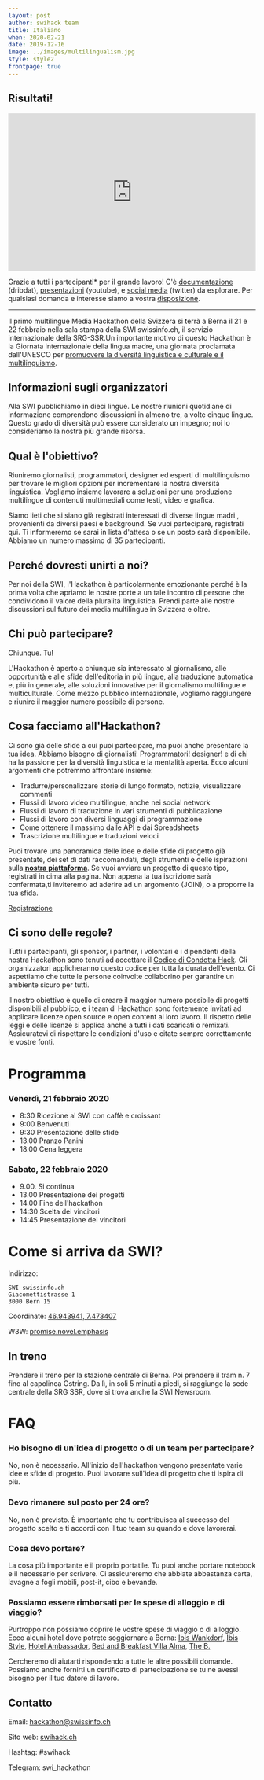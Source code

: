 ```yaml
---
layout: post
author: swihack team
title: Italiano
when: 2020-02-21
date: 2019-12-16
image: ../images/multilingualism.jpg
style: style2
frontpage: true
---
```


## Risultati!

<iframe src="https://db.schoolofdata.ch/event/4?embed=1" style="width:100%;height:320px;background:transparent;border:none;overflow:hidden" scrolling="no"></iframe>

Grazie a tutti i partecipanti* per il grande lavoro! C'è [documentazione](https://db.schoolofdata.ch/event/4) (dribdat), [presentazioni](https://youtu.be/8-FmarNlxgA) (youtube), e [social media](https://twitter.com/hashtag/swihack) (twitter) da esplorare. Per qualsiasi domanda e interesse siamo a vostra [disposizione](#Contatto).

---

Il primo multilingue Media Hackathon della Svizzera si terrà a Berna il 21 e 22 febbraio nella sala stampa della SWI swissinfo.ch, il servizio internazionale della SRG-SSR.Un importante motivo di questo Hackathon è la Giornata internazionale della lingua madre, una giornata proclamata dall'UNESCO per [promuovere la diversità linguistica e culturale e il multilinguismo](https://it.wikipedia.org/wiki/Giornata_internazionale_della_lingua_madre).

## Informazioni sugli organizzatori

Alla SWI pubblichiamo in dieci lingue. Le nostre riunioni quotidiane di informazione comprendono discussioni in almeno tre, a volte cinque lingue. Questo grado di diversità può essere considerato un impegno; noi lo consideriamo la nostra più grande risorsa.

## Qual è l'obiettivo?

Riuniremo giornalisti, programmatori, designer ed esperti di multilinguismo per trovare le migliori opzioni per incrementare la nostra diversità linguistica. Vogliamo insieme lavorare a soluzioni per una produzione multilingue di contenuti multimediali come testi, video e grafica.

Siamo lieti che si siano già registrati interessati di diverse lingue madri , provenienti da diversi paesi e background. Se vuoi partecipare, registrati qui. Ti informeremo se sarai in lista d'attesa o se un posto sarà disponibile. Abbiamo un numero massimo di 35 partecipanti.

## Perché dovresti unirti a noi?

Per noi della SWI, l'Hackathon è particolarmente emozionante perché è la prima volta che apriamo le nostre porte a un tale incontro di persone che condividono il valore della pluralitá linguistica. Prendi  parte alle nostre discussioni sul futuro dei media multilingue in Svizzera e oltre.

## Chi può partecipare?

Chiunque. Tu!

L'Hackathon è aperto a chiunque sia interessato al giornalismo, alle opportunità e alle sfide dell'editoria in più lingue, alla traduzione automatica e, più in generale, alle soluzioni innovative per il giornalismo multilingue e multiculturale. Come mezzo pubblico internazionale, vogliamo raggiungere e riunire il maggior numero possibile di persone.

## Cosa facciamo all'Hackathon?

Ci sono già delle sfide a cui puoi partecipare, ma puoi anche presentare la tua idea. Abbiamo bisogno di giornalisti! Programmatori! designer! e di chi ha la passione per la diversità linguistica e la mentalità aperta. Ecco alcuni argomenti che potremmo affrontare insieme:

* Tradurre/personalizzare storie di lungo formato, notizie, visualizzare commenti
* Flussi di lavoro video multilingue, anche nei social network
* Flussi di lavoro di traduzione in vari strumenti di pubblicazione
* Flussi di lavoro con diversi linguaggi di programmazione
* Come ottenere il massimo dalle API e dai Spreadsheets
* Trascrizione multilingue e traduzioni veloci

Puoi trovare una panoramica delle idee e delle sfide di progetto già presentate, dei set di dati raccomandati, degli strumenti e delle ispirazioni sulla **[nostra piattaforma](https://db.schoolofdata.ch/event/4)**. Se vuoi avviare un progetto di questo tipo, registrati in cima alla pagina. Non appena la tua iscrizione sarà confermata,ti inviteremo ad aderire ad un argomento (JOIN), o a proporre la tua sfida.

<a href="https://swissinfo.typeform.com/to/dNwwCQ" class="button">Registrazione</a>

## Ci sono delle regole?
Tutti i partecipanti, gli sponsor, i partner, i volontari e i dipendenti della nostra Hackathon sono tenuti ad accettare il [Codice di Condotta Hack](https://hackcodeofconduct.org/). Gli organizzatori applicheranno questo codice per tutta la durata dell'evento. Ci aspettiamo che tutte le persone coinvolte collaborino per garantire un ambiente sicuro per tutti.

Il nostro obiettivo è quello di creare il maggior numero possibile di progetti disponibili al pubblico, e i team di Hackathon sono fortemente invitati ad applicare licenze open source e open content al loro lavoro. Il rispetto delle leggi e delle licenze si applica anche a tutti i dati scaricati o remixati. Assicuratevi di rispettare le condizioni d'uso e citate sempre correttamente le vostre fonti.

# Programma

### Venerdì, 21 febbraio 2020

- 8:30 Ricezione al SWI con caffè e croissant
- 9:00 Benvenuti
- 9:30 Presentazione delle sfide
- 13.00 Pranzo Panini
- 18.00 Cena leggera

### Sabato, 22 febbraio 2020

- 9.00. Si continua
- 13.00 Presentazione dei progetti
- 14.00 Fine dell'hackathon
- 14:30 Scelta dei vincitori
- 14:45 Presentazione dei vincitori

# Come si arriva da SWI?

Indirizzo:
```
SWI swissinfo.ch
Giacomettistrasse 1
3000 Bern 15
```

Coordinate: [46.943941, 7.473407](https://goo.gl/maps/vxgdVVXrPjxwvVNf6)

W3W: [promise.novel.emphasis](https://w3w.co/promise.novel.emphasis)

## In treno

Prendere il treno per la stazione centrale di Berna. Poi prendere il tram n. 7 fino al capolinea Ostring. Da lì, in soli 5 minuti a piedi, si raggiunge la sede centrale della SRG SSR, dove si trova anche la SWI Newsroom.

# FAQ

### Ho bisogno di un'idea di progetto o di un team per partecipare?

No, non è necessario. All'inizio dell'hackathon vengono presentate varie idee e sfide di progetto. Puoi lavorare sull'idea di progetto che ti ispira di più.

### Devo rimanere sul posto per 24 ore?

No, non è previsto. È importante che tu contribuisca al successo del progetto scelto e ti accordi con il tuo team su quando e dove lavorerai.

### Cosa devo portare?

La cosa più importante è il proprio portatile. Tu puoi anche portare notebook e il necessario per scrivere. Ci assicureremo che abbiate abbastanza carta, lavagne a fogli mobili, post-it, cibo e bevande.

### Possiamo essere rimborsati per le spese di alloggio e di viaggio?

Purtroppo non possiamo coprire le vostre spese di viaggio o di alloggio. Ecco alcuni hotel dove potrete soggiornare a Berna: [Ibis Wankdorf](https://all.accor.com/hotel/5007/index.de.shtml?dateIn%3D%26nights%3D%26compositions%3D1%26stayplus%3Dfalse%23origin%3Dibis), [Ibis Style](https://all.accor.com/ssr/app/ibis/hotels/bern-switzerland/ase-ibs/index.de.shtml?compositions%3D1%26stayplus%3Dfalse%26order_hotels_by%3DRECOMMENDATION%26utm_term%3Dmar%26gclid%3DCj0KCQiA89zvBRDoARIsAOIePbDEGjRJAWw7bq793qz0a8RknzbZyL0qPlyXEXGoRnSw9xQ3raqIocQaAsrUEALw_wcB%26utm_campaign%3Dppc-ibs-mar-goo-ch-de-ch-exa-sear-bp%26utm_medium%3Dcpc%26utm_source%3Dgoogle%26utm_content%3Dch-de-CH-V0398), [Hotel Ambassador](https://www.guestreservations.com/hotel-ambassador/booking?gclid%3DCj0KCQiA89zvBRDoARIsAOIePbDKtfrdwYBWtwCqBmowk2oE8P9vi6A4V_P8-0pf_wC_pJrk3vfH5Q0aAkMkEALw_wcB), [Bed and Breakfast Villa Alma](http://bed-breakfast-villa-alma.bern-hotel.com/de/), [The B.](https://www.theb.ch/)

Cercheremo di aiutarti rispondendo a tutte le altre possibili domande. Possiamo anche fornirti un certificato di partecipazione se tu ne avessi bisogno per il tuo datore di lavoro.

## Contatto

Email: [hackathon@swissinfo.ch](mailto:hackathon@swissinfo.ch)

Sito web: [swihack.ch](http://swihack.ch)

Hashtag: #swihack

Telegram: swi_hackathon

